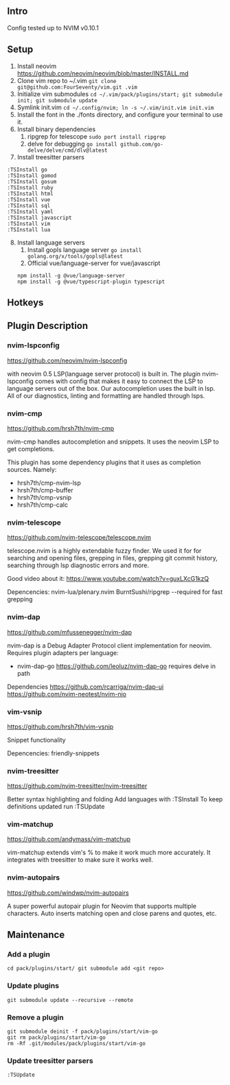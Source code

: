 ## Intro
Config tested up to NVIM v0.10.1


## Setup
1. Install neovim https://github.com/neovim/neovim/blob/master/INSTALL.md
2. Clone vim repo to ~/.vim `git clone git@github.com:FourSeventy/vim.git .vim`
3. Initialize vim submodules `cd ~/.vim/pack/plugins/start; git submodule init; git submodule update`
4. Symlink init.vim `cd ~/.config/nvim; ln -s ~/.vim/init.vim init.vim`
5. Install the font in the ./fonts directory, and configure your terminal to use it.
6. Install binary dependencies
    1. ripgrep for telescope `sudo port install ripgrep`
    2. delve for debugging `go install github.com/go-delve/delve/cmd/dlv@latest`
7. Install treesitter parsers
```
:TSInstall go
:TSInstall gomod
:TSInstall gosum
:TSInstall ruby
:TSInstall html
:TSInstall vue
:TSInstall sql
:TSInstall yaml
:TSInstall javascript
:TSInstall vim
:TSInstall lua
```
8. Install language servers
    1. Install gopls language server `go install golang.org/x/tools/gopls@latest`
    2. Official vue/language-server for vue/javascript 
    ```
    npm install -g @vue/language-server
    npm install -g @vue/typescript-plugin typescript
    ```

## Hotkeys


## Plugin Description

### nvim-lspconfig
https://github.com/neovim/nvim-lspconfig

with neovim 0.5 LSP(language server protocol) is built in. The plugin nvim-lspconfig comes with config that
makes it easy to connect the LSP to language servers out of the box. Our autocompletion uses the built in lsp.
All of our diagnostics, linting and formatting are handled through lsps.

### nvim-cmp
https://github.com/hrsh7th/nvim-cmp

nvim-cmp handles autocompletion and snippets. It uses the neovim LSP to get completions.

This plugin has some dependency plugins that it uses as completion sources. Namely:
* hrsh7th/cmp-nvim-lsp
* hrsh7th/cmp-buffer
* hrsh7th/cmp-vsnip
* hrsh7th/cmp-calc


### nvim-telescope
https://github.com/nvim-telescope/telescope.nvim

telescope.nvim is a highly extendable fuzzy finder. We used it for for searching and opening files, grepping
in files, grepping git commit history, searching through lsp diagnostic errors and more.

Good video about it: https://www.youtube.com/watch?v=guxLXcG1kzQ

Depencencies:
nvim-lua/plenary.nvim
BurntSushi/ripgrep --required for fast grepping

### nvim-dap
https://github.com/mfussenegger/nvim-dap

nvim-dap is a Debug Adapter Protocol client implementation for neovim. Requires plugin adapters per language:
* nvim-dap-go https://github.com/leoluz/nvim-dap-go requires delve in path

Dependencies
https://github.com/rcarriga/nvim-dap-ui
https://github.com/nvim-neotest/nvim-nio


### vim-vsnip
https://github.com/hrsh7th/vim-vsnip

Snippet functionality

Depencencies: 
friendly-snippets

### nvim-treesitter
https://github.com/nvim-treesitter/nvim-treesitter

Better syntax highlighting and folding
Add languages with :TSInstall
To keep definitions updated run :TSUpdate

### vim-matchup
https://github.com/andymass/vim-matchup

vim-matchup extends vim's % to make it work much more accurately. It integrates with
treesitter to make sure it works well.


### nvim-autopairs
https://github.com/windwp/nvim-autopairs

A super powerful autopair plugin for Neovim that supports multiple characters.
Auto inserts matching open and close parens and quotes, etc.



## Maintenance

### Add a plugin
`
cd pack/plugins/start/
git submodule add <git repo>
`

### Update plugins
`git submodule update --recursive --remote`


### Remove a plugin
```
git submodule deinit -f pack/plugins/start/vim-go
git rm pack/plugins/start/vim-go
rm -Rf .git/modules/pack/plugins/start/vim-go
```


### Update treesitter parsers
```
:TSUpdate
```
